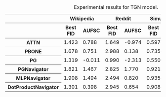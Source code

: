 <style type="text/css">
</style>
<table id="T_a6af4">
  <caption>Experimental results for TGN model.</caption>
  <thead>
    <tr>
      <th class="index_name level0" ></th>
      <th id="T_a6af4_level0_col0" class="col_heading level0 col0" colspan="2">Wikipedia</th>
      <th id="T_a6af4_level0_col2" class="col_heading level0 col2" colspan="2">Reddit</th>
      <th id="T_a6af4_level0_col4" class="col_heading level0 col4" colspan="2">Simulate V1</th>
      <th id="T_a6af4_level0_col6" class="col_heading level0 col6" colspan="2">Simulate V2</th>
    </tr>
    <tr>
      <th class="index_name level1" ></th>
      <th id="T_a6af4_level1_col0" class="col_heading level1 col0" >Best FID</th>
      <th id="T_a6af4_level1_col1" class="col_heading level1 col1" >AUFSC</th>
      <th id="T_a6af4_level1_col2" class="col_heading level1 col2" >Best FID</th>
      <th id="T_a6af4_level1_col3" class="col_heading level1 col3" >AUFSC</th>
      <th id="T_a6af4_level1_col4" class="col_heading level1 col4" >Best FID</th>
      <th id="T_a6af4_level1_col5" class="col_heading level1 col5" >AUFSC</th>
      <th id="T_a6af4_level1_col6" class="col_heading level1 col6" >Best FID</th>
      <th id="T_a6af4_level1_col7" class="col_heading level1 col7" >AUFSC</th>
    </tr>
  </thead>
  <tbody>
    <tr>
      <th id="T_a6af4_level0_row0" class="row_heading level0 row0" >ATTN</th>
      <td id="T_a6af4_row0_col0" class="data row0 col0" >1.423</td>
      <td id="T_a6af4_row0_col1" class="data row0 col1" >0.788</td>
      <td id="T_a6af4_row0_col2" class="data row0 col2" >1.649</td>
      <td id="T_a6af4_row0_col3" class="data row0 col3" >-0.974</td>
      <td id="T_a6af4_row0_col4" class="data row0 col4" >0.597</td>
      <td id="T_a6af4_row0_col5" class="data row0 col5" >0.418</td>
      <td id="T_a6af4_row0_col6" class="data row0 col6" >0.181</td>
      <td id="T_a6af4_row0_col7" class="data row0 col7" >-1.457</td>
    </tr>
    <tr>
      <th id="T_a6af4_level0_row1" class="row_heading level0 row1" >PBONE</th>
      <td id="T_a6af4_row1_col0" class="data row1 col0" >1.678</td>
      <td id="T_a6af4_row1_col1" class="data row1 col1" >0.751</td>
      <td id="T_a6af4_row1_col2" class="data row1 col2" >2.988</td>
      <td id="T_a6af4_row1_col3" class="data row1 col3" >0.138</td>
      <td id="T_a6af4_row1_col4" class="data row1 col4" >0.735</td>
      <td id="T_a6af4_row1_col5" class="data row1 col5" >0.432</td>
      <td id="T_a6af4_row1_col6" class="data row1 col6" >0.265</td>
      <td id="T_a6af4_row1_col7" class="data row1 col7" >-0.616</td>
    </tr>
    <tr>
      <th id="T_a6af4_level0_row2" class="row_heading level0 row2" >PG</th>
      <td id="T_a6af4_row2_col0" class="data row2 col0" >1.319</td>
      <td id="T_a6af4_row2_col1" class="data row2 col1" >-0.011</td>
      <td id="T_a6af4_row2_col2" class="data row2 col2" >0.990</td>
      <td id="T_a6af4_row2_col3" class="data row2 col3" >-2.313</td>
      <td id="T_a6af4_row2_col4" class="data row2 col4" >0.550</td>
      <td id="T_a6af4_row2_col5" class="data row2 col5" >-0.419</td>
      <td id="T_a6af4_row2_col6" class="data row2 col6" >0.150</td>
      <td id="T_a6af4_row2_col7" class="data row2 col7" >-2.179</td>
    </tr>
    <tr>
      <th id="T_a6af4_level0_row3" class="row_heading level0 row3" >PGNavigator</th>
      <td id="T_a6af4_row3_col0" class="data row3 col0" >1.821</td>
      <td id="T_a6af4_row3_col1" class="data row3 col1" >1.467</td>
      <td id="T_a6af4_row3_col2" class="data row3 col2" >2.825</td>
      <td id="T_a6af4_row3_col3" class="data row3 col3" >1.770</td>
      <td id="T_a6af4_row3_col4" class="data row3 col4" >0.921</td>
      <td id="T_a6af4_row3_col5" class="data row3 col5" >0.680</td>
      <td id="T_a6af4_row3_col6" class="data row3 col6" >0.265</td>
      <td id="T_a6af4_row3_col7" class="data row3 col7" >-1.056</td>
    </tr>
    <tr>
      <th id="T_a6af4_level0_row4" class="row_heading level0 row4" >MLPNavigator</th>
      <td id="T_a6af4_row4_col0" class="data row4 col0" >1.908</td>
      <td id="T_a6af4_row4_col1" class="data row4 col1" >1.494</td>
      <td id="T_a6af4_row4_col2" class="data row4 col2" >2.494</td>
      <td id="T_a6af4_row4_col3" class="data row4 col3" >0.820</td>
      <td id="T_a6af4_row4_col4" class="data row4 col4" >0.935</td>
      <td id="T_a6af4_row4_col5" class="data row4 col5" >0.491</td>
      <td id="T_a6af4_row4_col6" class="data row4 col6" >0.256</td>
      <td id="T_a6af4_row4_col7" class="data row4 col7" >-1.460</td>
    </tr>
    <tr>
      <th id="T_a6af4_level0_row5" class="row_heading level0 row5" >DotProductNavigator</th>
      <td id="T_a6af4_row5_col0" class="data row5 col0" >1.301</td>
      <td id="T_a6af4_row5_col1" class="data row5 col1" >0.398</td>
      <td id="T_a6af4_row5_col2" class="data row5 col2" >2.945</td>
      <td id="T_a6af4_row5_col3" class="data row5 col3" >0.654</td>
      <td id="T_a6af4_row5_col4" class="data row5 col4" >0.908</td>
      <td id="T_a6af4_row5_col5" class="data row5 col5" >0.371</td>
      <td id="T_a6af4_row5_col6" class="data row5 col6" >0.265</td>
      <td id="T_a6af4_row5_col7" class="data row5 col7" >-1.285</td>
    </tr>
  </tbody>
</table>

